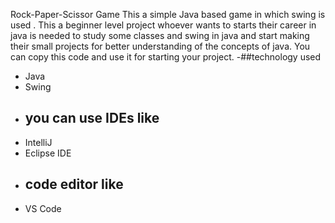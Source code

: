 Rock-Paper-Scissor Game
This a simple Java based game in which swing is used . This a beginner level project whoever wants to starts their career in java is needed to study some classes and swing in java and start making their small projects for better understanding of the concepts of java.
You can copy this code and use it for starting your project.
-##technology used
- Java
- Swing
- ## you can use IDEs like
- IntelliJ
- Eclipse IDE
- ## code editor like
- VS Code
  
